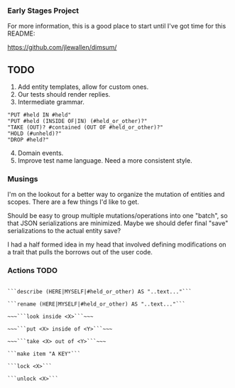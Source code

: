 ### Early Stages Project

For more information, this is a good place to start until I've got time for this README:

https://github.com/jlewallen/dimsum/

## TODO

1. Add entity templates, allow for custom ones.
2. Our tests should render replies.
3. Intermediate grammar.

```
"PUT #held IN #held"
"PUT #held (INSIDE OF|IN) (#held_or_other)?"
"TAKE (OUT)? #contained (OUT OF #held_or_other)?"
"HOLD (#unheld)?"
"DROP #held?"
```

4. Domain events.
5. Improve test name language. Need a more consistent style.

### Musings

I'm on the lookout for a better way to organize the mutation of entities and
scopes. There are a few things I'd like to get.

Should be easy to group multiple mutations/operations into one "batch", so that
JSON serializations are minimized. Maybe we should defer final "save"
serializations to the actual entity save?

I had a half formed idea in my head that involved defining modifications on a
trait that pulls the borrows out of the user code.

### Actions TODO

~~~```dig "NORTH EXIT" to "SOUTH EXIT" for "A NEW AREA"```~~~

```describe (HERE|MYSELF|#held_or_other) AS "..text..."```

```rename (HERE|MYSELF|#held_or_other) AS "..text..."```

~~~```look inside <X>```~~~

~~~```put <X> inside of <Y>```~~~

~~~```take <X> out of <Y>```~~~

```make item "A KEY"```

```lock <X>```

```unlock <X>```